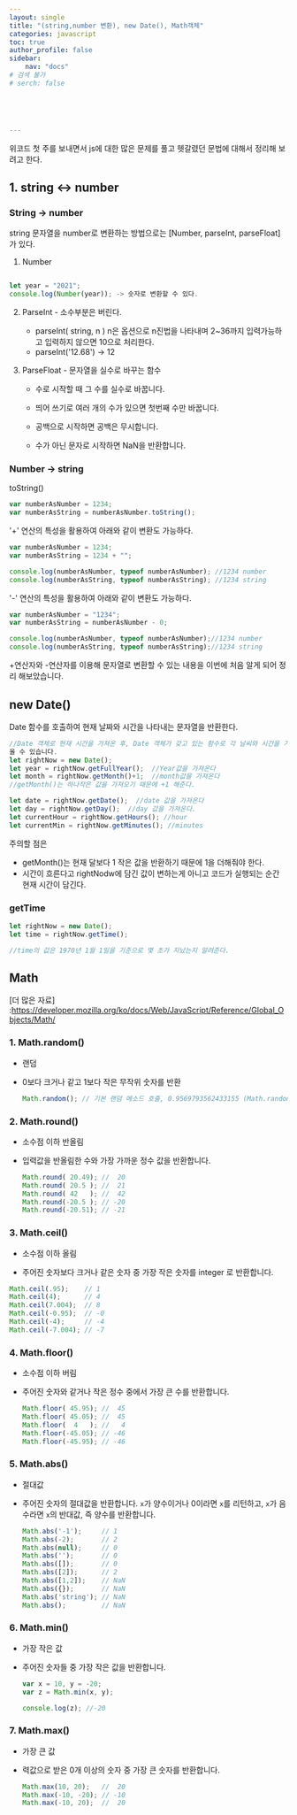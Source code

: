 ```yaml
---
layout: single
title: "(string,number 변환), new Date(), Math객체"
categories: javascript
toc: true
author_profile: false
sidebar:
    nav: "docs"
# 검색 불가
# serch: false 





---
```




위코드 첫 주를 보내면서 js에 대한 많은 문제를 풀고 헷갈렸던 문법에 대해서 정리해 보려고 한다.



## 1.  string ↔ number



### String -> number

string 문자열을 number로 변환하는 방법으로는  [Number, parseInt, parseFloat] 가 있다.

1. Number

```javascript

let year = "2021";
console.log(Number(year)); -> 숫자로 변환할 수 있다.

```

2. ParseInt - 소수부분은 버린다.
   - parseInt( string, n ) n은 옵션으로 n진법을 나타내며 2~36까지 입력가능하고 
     입력하지 않으면 10으로 처리한다.
   - parseInt('12.68') -> 12

3. ParseFloat - 문자열을 실수로 바꾸는 함수

   - 수로 시작할 때 그 수를 실수로 바꿉니다.

   - 띄어 쓰기로 여러 개의 수가 있으면 첫번째 수만 바꿉니다.

   - 공백으로 시작하면 공백은 무시합니다.

   - 수가 아닌 문자로 시작하면 NaN을 반환합니다.



### Number -> string

toString()

```javascript
var numberAsNumber = 1234; 
var numberAsString = numberAsNumber.toString();
```

'+' 연산의 특성을 활용하여 아래와 같이 변환도 가능하다.

```javascript
var numberAsNumber = 1234; 
var numberAsString = 1234 + "";

console.log(numberAsNumber, typeof numberAsNumber); //1234 number
console.log(numberAsString, typeof numberAsString); //1234 string
```

'-' 연산의 특성을 활용하여 아래와 같이 변환도 가능하다.

```javascript
var numberAsNumber = "1234"; 
var numberAsString = numberAsNumber - 0;

console.log(numberAsNumber, typeof numberAsNumber);//1234 number
console.log(numberAsString, typeof numberAsString);//1234 string
```



+연산자와 -연산자를 이용해 문자열로 변환할 수 있는 내용을 이번에 처음 알게 되어 정리 해보았습니다. 



## new Date() 

Date 함수를 호출하여 현재 날짜와 시간을 나타내는 문자열을 반환한다.

```javascript
//Date 객체로 현재 시간을 가져온 후, Date 객체가 갖고 있는 함수로 각 날씨와 시간을 가져
올 수 있습니다.
let rightNow = new Date();  
let year = rightNow.getFullYear();  //Year값을 가져온다
let month = rightNow.getMonth()+1;  //month값을 가져온다
//getMonth()는 하나작은 값을 가져오기 때문에 +1 해준다.

let date = rightNow.getDate();  //date 값을 가져온다
let day = rightNow.getDay();  //day 값을 가져온다. 
let currentHour = rightNow.getHours(); //hour
let currentMin = rightNow.getMinutes(); //minutes
```



주의할 점은 

- getMonth()는 현재 달보다 1 작은 값을 반환하기 때문에 1을 더해줘야 한다.
- 시간이 흐른다고 rightNodw에 담긴 값이 변하는게 아니고 코드가 실행되는 순간 현재 시간이 담긴다.

### getTime

```javascript
let rightNow = new Date();
let time = rightNow.getTime();

//time의 값은 1970년 1월 1일을 기준으로 몇 초가 지났는지 알려준다.
```





## Math 

[더 많은 자료] :<https://developer.mozilla.org/ko/docs/Web/JavaScript/Reference/Global_Objects/Math/>



### 1. Math.random()

- 랜덤

- 0보다 크거나 같고 1보다 작은 무작위 숫자를 반환

  ```javascript
  Math.random(); // 기본 랜덤 메소드 호출, 0.9569793562433155 (Math.random() * 10).toFixed(); // 0 ~ 10 랜덤 수 리턴(문자열) Math.round((Math.random() * 10)); // 0 ~ 10 랜덤 수 리턴(number)
  ```



### 2. Math.round()

- 소수점 이하 반올림

- 입력값을 반올림한 수와 가장 가까운 정수 값을 반환합니다.

  ```javascript
  Math.round( 20.49); //  20
  Math.round( 20.5 ); //  21
  Math.round( 42   ); //  42
  Math.round(-20.5 ); // -20
  Math.round(-20.51); // -21
  ```

  

### 3. Math.ceil()

- 소수점 이하 올림

-  주어진 숫자보다 크거나 같은 숫자 중 가장 작은 숫자를 integer 로 반환합니다.

  ```javascript
  Math.ceil(.95);    // 1
  Math.ceil(4);      // 4
  Math.ceil(7.004);  // 8
  Math.ceil(-0.95);  // -0
  Math.ceil(-4);     // -4
  Math.ceil(-7.004); // -7
  ```

  

### 4. Math.floor()

- 소수점 이하 버림

- 주어진 숫자와 같거나 작은 정수 중에서 가장 큰 수를 반환합니다.

  ```javascript
  Math.floor( 45.95); //  45
  Math.floor( 45.05); //  45
  Math.floor(  4   ); //   4
  Math.floor(-45.05); // -46
  Math.floor(-45.95); // -46
  ```



### 5. Math.abs()

- 절대값

- 주어진 숫자의 절대값을 반환합니다. `x`가 양수이거나 0이라면 `x`를 리턴하고, `x`가 음수라면 `x`의 반대값, 즉 양수를 반환합니다.

  ```javascript
  Math.abs('-1');     // 1
  Math.abs(-2);       // 2
  Math.abs(null);     // 0
  Math.abs('');       // 0
  Math.abs([]);       // 0
  Math.abs([2]);      // 2
  Math.abs([1,2]);    // NaN
  Math.abs({});       // NaN
  Math.abs('string'); // NaN
  Math.abs();         // NaN
  ```



### 6. Math.min()

- 가장 작은 값

- 주어진 숫자들 중 가장 작은 값을 반환합니다.

  ```javascript
  var x = 10, y = -20;
  var z = Math.min(x, y);
  
  console.log(z); //-20
  ```



### 7. Math.max()

- 가장 큰 값

- 력값으로 받은 0개 이상의 숫자 중 가장 큰 숫자를 반환합니다.

  ```javascript
  Math.max(10, 20);   //  20
  Math.max(-10, -20); // -10
  Math.max(-10, 20);  //  20
  ```

  